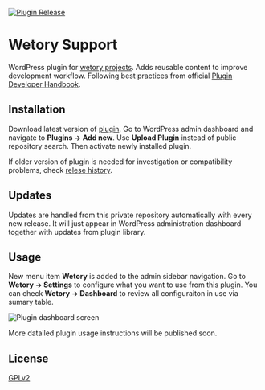 [![Plugin Release](https://github.com/wetory/wetory-support/actions/workflows/plugin-release.yml/badge.svg)](https://github.com/wetory/wetory-support/actions/workflows/plugin-release.yml)

# Wetory Support
WordPress plugin for [wetory projects](https://www.wetory.eu/projects/). Adds reusable content to improve development workflow. Following best practices from official [Plugin Developer Handbook](https://developer.wordpress.org/plugins/).

## Installation
Download latest version of [plugin](https://github.com/wetory/wetory-support/releases/latest/download/wetory-support.zip). Go to WordPress admin dashboard and navigate to **Plugins -> Add new**. Use **Upload Plugin** instead of public repository search. Then activate newly installed plugin. 

If older version of plugin is needed for investigation or compatibility problems, check [relese history](https://github.com/wetory/wetory-support/releases).

## Updates
Updates are handled from this private repository automatically with every new release. It will just appear in WordPress administration dashboard together with updates from plugin library. 

## Usage
New menu item **Wetory** is added to the admin sidebar navigation. Go to **Wetory -> Settings** to configure what you want to use from this plugin. You can check **Wetory -> Dashboard** to review all configuraiton in use via sumary table.

![Plugin dashboard screen](https://github.com/wetory/wetory-support/blob/master/public/images/dashboard-screen.png)

More datailed plugin usage instructions will be published soon.

## License
[GPLv2](http://www.gnu.org/licenses/gpl-2.0.html)
